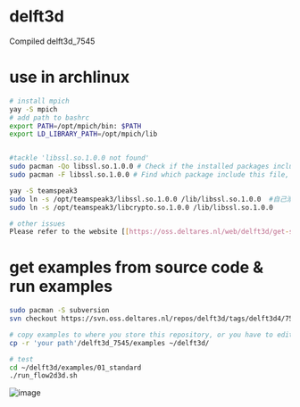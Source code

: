 # delft3d
Compiled delft3d_7545

# use in archlinux
```bash
# install mpich
yay -S mpich
# add path to bashrc
export PATH=/opt/mpich/bin: $PATH
export LD_LIBRARY_PATH=/opt/mpich/lib


#tackle 'libssl.so.1.0.0 not found'
sudo pacman -Qo libssl.so.1.0.0 # Check if the installed packages include this file
sudo pacman -F libssl.so.1.0.0 # Find which package include this file, The result shows that teamspeak3 contains, Sync

yay -S teamspeak3
sudo ln -s /opt/teamspeak3/libssl.so.1.0.0 /lib/libssl.so.1.0.0  #自己添加一个软连接，貌似不行，找别的办法，这个仅仅记录思路
sudo ln -s /opt/teamspeak3/libcrypto.so.1.0.0 /lib/libssl.so.1.0.0

# other issues
Please refer to the website [[https://oss.deltares.nl/web/delft3d/get-started]]

```
# get examples from source code & run examples
```bash
sudo pacman -S subversion
svn checkout https://svn.oss.deltares.nl/repos/delft3d/tags/delft3d4/7545/ 'your path'

# copy examples to where you store this repository, or you have to edit the scripts, for me:'~/delft3d/'
cp -r 'your path'/delft3d_7545/examples ~/delft3d/

# test
cd ~/delft3d/examples/01_standard
./run_flow2d3d.sh
```
![image](https://user-images.githubusercontent.com/55399089/221386603-5bc97a75-322a-41c8-9474-2a559b4e8d84.png)
